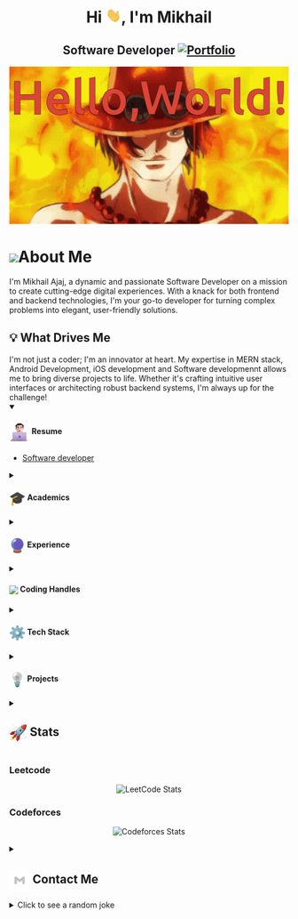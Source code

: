 <h1 align="center">Hi <img src="blob/main/icons/Hi.gif" width="28px"/>, I'm Mikhail</h1>

<h2 align="center">
  Software Developer
  <a href="https://mikhailajaj.github.io/">
    <img src="https://img.shields.io/badge/Portfolio-543DE0?style=for-the-badge&logo=About.me&logoColor=white" alt="Portfolio" style="height:22px;">
  </a>
</h2>

<div align="center">
 <img alt="GIF" src="https://github.com/mikhailajaj/mikhailajaj/blob/8d6cddb7b7a66f6e245f24905ba4462875fa5df9/blob/main/icons/tenor.gif" />
</div>

<h1><img align ='center'  src="https://camo.githubusercontent.com/fa3f93cb1d798e508be9a9c42bb181f28a086be351af3c29172eb51cd248410f/68747470733a2f2f692e67697068792e636f6d2f6d656469612f76312e59326c6b505463354d4749334e6a4578646a683264444d3462446879597a4d354e6d707061484a36644735364d6d683362546b79616e466b645752765a33523163476f7963535a6c634431324d563970626e526c636d35686246396e61575a66596e6c666157516d593351395a512f4c4f6e743675716a44394f65786d514a52422f67697068792e676966" width="37" />About Me</h1>

I'm Mikhail Ajaj, a dynamic and passionate Software Developer on a mission to create cutting-edge digital experiences. With a knack for both frontend and backend technologies, I'm your go-to developer for turning complex problems into elegant, user-friendly solutions.

<h2>💡 What Drives Me</h2>
I'm not just a coder; I'm an innovator at heart. My expertise in MERN stack, Android Development, iOS development and Software developmennt allows me to bring diverse projects to life. Whether it's crafting intuitive user interfaces or architecting robust backend systems, I'm always up for the challenge!
<details open>
 <summary>
    <h4>  
      <img align="center" src="https://github.com/mikhailajaj/mikhailajaj/blob/3a56bbca89e8e86b4caf1afe5f133ee336b29aed/blob/main/icons/about.png" width="37" /> 
    Resume
    </h4>
  </summary>
   <ul>
        <li><a href="https://github.com/mikhailajaj/mikhailajaj/blob/f4eea880177019840cdc87c5fd2f23501599e1dd/resume/Software%20Developer.pdf" target="_blank">Software developer</a></li>
      </ul>
</details>

 <details>
  <summary><h4> <img align="center" src="https://github.com/mikhailajaj/mikhailajaj/blob/3a56bbca89e8e86b4caf1afe5f133ee336b29aed/blob/main/icons/academics.gif" width="29"/> Academics</h4></summary>
  <span><img src="https://img.shields.io/badge/BTECH-SheridanCollege-1877F2?style=for-the-badge"></span>
  <span><img src="https://img.shields.io/badge/GPA-3.11-EFEEE9?style=for-the-badge"></span>
   <ul>
   <li><a href="https://www.sheridancollege.ca/programs/bachelor-computer-science-mobile-computing#tab=courses"> courses</a></li>
   <li><a href="https://github.com/mikhailajaj/mikhailajaj/blob/75ac5ac95f7ab6a50b6e347fd43d9639c5d521e8/Transcripts/Transccript.pdf">Transcript</a></li>
   </ul>
 </details>

<details>
  <summary>
    <h4>
      <img align="center" src="https://github.com/mikhailajaj/mikhailajaj/blob/3a56bbca89e8e86b4caf1afe5f133ee336b29aed/blob/main/icons/experience.gif" width="29"/> Experience
    </h4>
  </summary>
  <ul>
    <li><strong>Project Manager & Lead Developer</strong> at Secret Santa App | May 2024 – Sept 2024</li>
    <ul>
      <li>Led the development and launch of the Secret Santa App, digitizing the traditional holiday gift exchange process.</li>
      <li>Spearheaded technical architecture, system design, and implementation to ensure a smooth, scalable user experience for participants and event organizers.</li>
      <li>Oversaw the integration of key features like automated name drawing, gift preferences tracking, and event coordination, addressing common challenges in managing Secret Santa events.</li>
      <li>Managed a cross-functional team including Scrum Master, UX/UI Designer, Business Analyst, and QA Lead, ensuring effective communication, risk management, and quality assurance throughout the project.</li>
      <li>Delivered key milestones, such as user profile customization, in-app gift suggestions, and e-commerce integration for gift purchases, improving overall user engagement and satisfaction.</li>
    </ul>
  </ul>
</details>



<details>
  <summary><h4> <img align="center" src="https://user-images.githubusercontent.com/74038190/216122041-518ac897-8d92-4c6b-9b3f-ca01dcaf38ee.png" width="29"/> Coding Handles</h4></summary>
  [![LeetCode](https://img.shields.io/badge/LeetCode-000000?style=for-the-badge&logo=LeetCode&logoColor=#d16c06)](https://www.leetcode.com/[your-handle])
  [![Codeforces](https://img.shields.io/badge/Codeforces-445f9d?style=for-the-badge&logo=Codeforces&logoColor=white)](https://codeforces.com/profile/[your-handle])
  [![GeeksForGeeks](https://img.shields.io/badge/GeeksforGeeks-gray?style=for-the-badge&logo=geeksforgeeks&logoColor=35914c)](https://auth.geeksforgeeks.org/user/[your-handle]/practice)
</details>

<details>
  <summary><h4> <img align="center" src="https://github.com/mikhailajaj/mikhailajaj/blob/3a56bbca89e8e86b4caf1afe5f133ee336b29aed/blob/main/icons/techstack.gif" width="29"/> Tech Stack</h4></summary>
  ![C++](https://img.shields.io/badge/c++-%2300599C.svg?style=for-the-badge&logo=c%2B%2B&logoColor=white)  
  ![JavaScript](https://img.shields.io/badge/javascript-%23323330.svg?style=for-the-badge&logo=javascript&logoColor=%23F7DF1E) 
  ![React](https://img.shields.io/badge/react-%2320232a.svg?style=for-the-badge&logo=react&logoColor=%2361DAFB) 
</details>


<details>
  <summary><h4> <img align="center" src="https://github.com/mikhailajaj/mikhailajaj/blob/3a56bbca89e8e86b4caf1afe5f133ee336b29aed/blob/main/icons/projects.gif" width="29"/> Projects</h4></summary>

  #### <a href="https://github.com/[YourUsername]/[Project-Name]">[Project Name]</a>
  <span><img src="https://img.shields.io/badge/Node.js-%2343853D.svg?style=for-the-badge&logo=node.js&logoColor=white"> <img src="https://img.shields.io/badge/MongoDB-%234ea94b.svg?style=for-the-badge&logo=mongodb&logoColor=white"></span>
  - Implemented features to notify users about new opportunities.
  - Achieved a user base of X, surpassing initial projections.
</details>

<details>
  <summary><h2> <img align="center" src="https://github.com/mikhailajaj/mikhailajaj/blob/3a56bbca89e8e86b4caf1afe5f133ee336b29aed/blob/main/icons/stats.gif" width="32"/> Stats</h2></summary>
  <div align="center">
    ![](https://github-readme-stats.vercel.app/api?username=mikhailajaj&theme=tokyonight&hide_border=false&include_all_commits=true&count_private=false)<br/>
    ![](https://github-readme-streak-stats.herokuapp.com/?user=mikhailajaj&theme=tokyonight&hide_border=false)<br/>
    ![](https://github-readme-stats.vercel.app/api/top-langs/?username=mikhailajaj&theme=tokyonight&hide_border=false&include_all_commits=true&count_private=false&layout=compact)<br/>
    ![](https://github-readme-activity-graph.vercel.app/graph?username=mikhailajaj&theme=tokyo-night)
  </div>
</details>

  ### Leetcode
  <div align="center">

  ![LeetCode Stats](https://leetcode.card.workers.dev/mikhailajaj?theme=auto&font=baloo&extension=null)

  </div>

  ### Codeforces
  <div align="center">

  ![Codeforces Stats](https://codeforces-readme-stats.vercel.app/api/card?username=Ymikhailajaje)

  </div>

  <details>
  <summary><h2> <img align="center" src="https://github.com/mikhailajaj/mikhailajaj/blob/3a56bbca89e8e86b4caf1afe5f133ee336b29aed/blob/main/icons/Contact.gif" width="37"/> Contact Me</h2></summary>
  <p>
    <i>You can reach out to me via</i>
    <a href="mailto:[your-email]">
      <img align="center" src="https://github.com/mikhailajaj/mikhailajaj/blob/3a56bbca89e8e86b4caf1afe5f133ee336b29aed/blob/main/icons/Gmail.gif" width="100"/>
    </a>
  </p>
</details>

<details>
  <summary>Click to see a random joke</summary>
  <div align="center">

  ![Jokes Card](https://readme-jokes.vercel.app/api?theme=halloween)

  </div>
</details>

<!--
**mikhailajaj/mikhailajaj** is a ✨ _special_ ✨ repository because its `README.md` (this file) appears on your GitHub profile.

Here are some ideas to get you started:

- 🔭 I’m currently working on ...
- 🌱 I’m currently learning ...
- 👯 I’m looking to collaborate on ...
- 🤔 I’m looking for help with ...
- 💬 Ask me about ...
- 📫 How to reach me: ...
- 😄 Pronouns: ...
- ⚡ Fun fact: ...
-->
